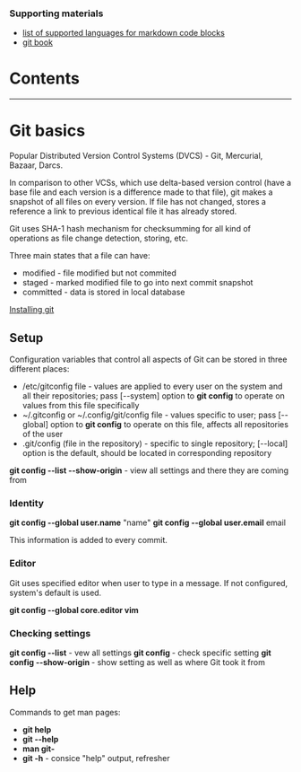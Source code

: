 ### Supporting materials
* [list of supported languages for markdown code blocks](https://github.com/github/linguist/blob/master/lib/linguist/languages.yml)
* [git book](https://git-scm.com/book/en/v2)

# Contents

----------

# Git basics

Popular Distributed Version Control Systems (DVCS) - Git, Mercurial, Bazaar, Darcs.

In comparison to other VCSs, which use delta-based version control (have a base file and each version is a difference made to that file), git makes a snapshot of all files on every version. If file has not changed, stores a reference a link to previous identical file it has already stored.

Git uses SHA-1 hash mechanism for checksumming for all kind of operations as file change detection, storing, etc.

Three main states that a file can have:
- modified - file modified but not commited
- staged - marked modified file to go into next commit snapshot
- committed - data is stored in local database

[Installing git](https://git-scm.com/book/en/v2/Getting-Started-Installing-Git)

## Setup

Configuration variables that control all aspects of Git can be stored in three different places:
- /etc/gitconfig file - values are applied to every user on the system and all their repositories; pass [--system] option to **git config** to operate on values from this file specifically
- ~/.gitconfig or ~/.config/git/config file - values specific to user; pass [--global] option to **git config** to operate on this file, affects all repositories of the user
- .git/config (file in the repository) - specific to single repository; [--local] option is the default, should be located in corresponding repository

**git config --list --show-origin** - view all settings and there they are coming from

### Identity

**git config --global user.name** "name"
**git config --global user.email** email

This information is added to every commit.

### Editor

Git uses specified editor when user to type in a message. If not configured, system's default is used.

**git config --global core.editor vim**

### Checking settings

**git config --list** - vew all settings
**git config <setting>** - check specific setting
**git config --show-origin <setting>** - show setting as well as where Git took it from

## Help

Commands to get man pages:
- **git help <verb>**
- **git <verb> --help**
- **man git-<verb>**
- **git <verb> -h** - consice "help" output, refresher
